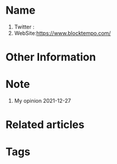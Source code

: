 # Name
1. Twitter : 
2. WebSite:https://www.blocktempo.com/

# Other Information


# Note 
1. My opinion
2021-12-27

# Related articles



# Tags